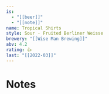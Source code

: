 ```yaml
---
is:
  - "[[beer]]"
  - "[[note]]"
name: Tropical Shirts
style: Sour - Fruited Berliner Weisse
brewery: "[[Wise Man Brewing]]"
abv: 4.2
rating: 👍
last: "[[2022-03]]"
---
```

# Notes


